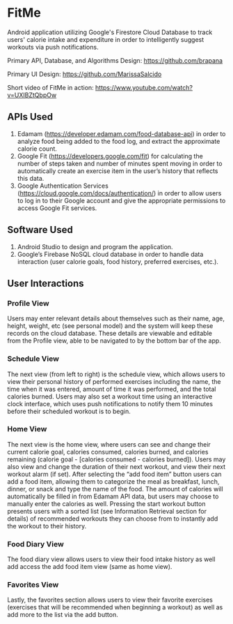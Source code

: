 # FitMe
Android application utilizing Google's Firestore Cloud Database to track users' calorie intake and expenditure in order to intelligently suggest workouts via push notifications.

Primary API, Database, and Algorithms Design: https://github.com/brapana


Primary UI Design: https://github.com/MarissaSalcido

Short video of FitMe in action: https://www.youtube.com/watch?v=UXIBZtQbpOw 

## APIs Used
1. Edamam (https://developer.edamam.com/food-database-api) in order to analyze food being added to the food log, and extract the approximate calorie count. 
2. Google Fit (https://developers.google.com/fit) for calculating the number of steps taken and number of minutes spent moving in order to automatically create an exercise item in the user’s history that reflects this data.
3. Google Authentication Services (https://cloud.google.com/docs/authentication/) in order to allow users to log in to their Google account and give the appropriate permissions to access Google Fit services.

## Software Used 
1. Android Studio to design and program the application.
2. Google’s Firebase NoSQL cloud database in order to handle data interaction (user calorie goals, food history, preferred exercises, etc.).

## User Interactions

### Profile View
Users may enter relevant details about themselves such as their name, age, height, weight, etc (see personal model) and the 
system will keep these records on the cloud database. These details are viewable and editable from the Profile view, able to be navigated 
to by the bottom bar of the app. 

### Schedule View
The next view (from left to right) is the schedule view, which allows users to view their personal history of performed 
exercises including the name, the time when it was entered, amount of time it was performed, and the total calories burned. Users may also 
set a workout time using an interactive clock interface, which uses push notifications to notify them 10 minutes before their scheduled workout is to begin. 

### Home View
The next view is the home view, where users can see and change their current calorie goal, calories consumed, calories burned, and calories remaining 
(calorie goal - [calories consumed - calories burned]). Users may also view and change the duration of their next workout, and view their next workout alarm (if set). 
After selecting the “add food item” button users can add a food item, allowing them to categorize the meal as breakfast, lunch, dinner, or snack and type the name of the food. 
The amount of calories will automatically be filled in from Edamam API data, but users may choose to manually enter the calories as well. Pressing the start workout button presents 
users with a sorted list (see Information Retrieval section for details) of recommended workouts they can choose from to instantly add the workout to their history. 

### Food Diary View
The food diary view allows users to view their food intake history as well add access the add food item view (same as home view). 

### Favorites View
Lastly, the favorites section allows users to view their favorite exercises (exercises that will be recommended when beginning a workout) as well as add more to the list via the add button. 
